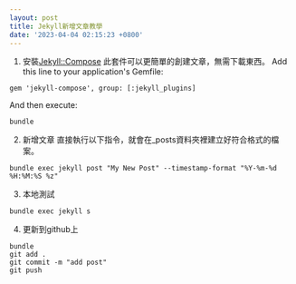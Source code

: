 ```yaml
---
layout: post
title: Jekyll新增文章教學
date: '2023-04-04 02:15:23 +0800'
---
```

1. 安裝[Jekyll::Compose](https://github.com/jekyll/jekyll-compose)
此套件可以更簡單的創建文章，無需下載東西。
Add this line to your application's Gemfile:
```
gem 'jekyll-compose', group: [:jekyll_plugins]
```
And then execute:
```shell
bundle
```
2. 新增文章
直接執行以下指令，就會在_posts資料夾裡建立好符合格式的檔案。
```shell
bundle exec jekyll post "My New Post" --timestamp-format "%Y-%m-%d %H:%M:%S %z"
```
3. 本地測試
```shell
bundle exec jekyll s
```
4. 更新到github上
```
bundle
git add .
git commit -m "add post"
git push
```
